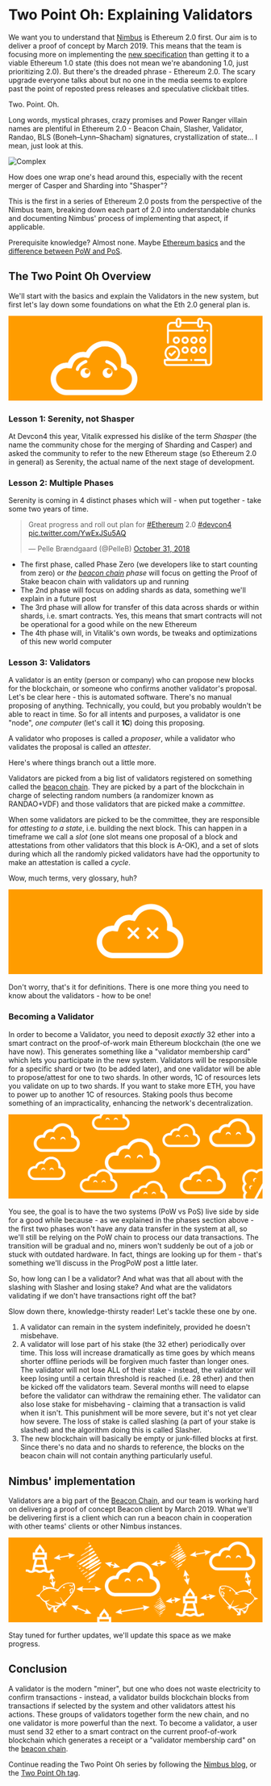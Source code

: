 # Two Point Oh: Explaining Validators

We want you to understand that [Nimbus](https://our.status.im/nimbus-for-newbies/) is Ethereum 2.0 first. Our aim is to deliver a proof of concept by March 2019. This means that the team is focusing more on implementing the [new specification](https://github.com/ethereum/eth2.0-specs) than getting it to a viable Ethereum 1.0 state (this does not mean we're abandoning 1.0, just prioritizing 2.0). But there's the dreaded phrase - Ethereum 2.0. The scary upgrade everyone talks about but no one in the media seems to explore past the point of reposted press releases and speculative clickbait titles.

Two. Point. Oh.

Long words, mystical phrases, crazy promises and Power Ranger villain names are plentiful in Ethereum 2.0 - Beacon Chain, Slasher, Validator, Randao, BLS (Boneh–Lynn–Shacham) signatures, crystallization of state... I mean, just look at this.

![Complex](../images/01.png)

How does one wrap one's head around this, especially with the recent merger of Casper and Sharding into "Shasper"?

This is the first in a series of Ethereum 2.0 posts from the perspective of the Nimbus team, breaking down each part of 2.0 into understandable chunks and documenting Nimbus' process of implementing that aspect, if applicable. 

Prerequisite knowledge? Almost none. Maybe [Ethereum basics](https://bitfalls.com/2017/09/19/what-ethereum-compare-to-bitcoin/) and the [difference between PoW and PoS](https://bitfalls.com/2018/04/24/whats-the-difference-between-proof-of-work-pow-proof-of-stake-pos-and-delegated-pos/).


## The Two Point Oh Overview

We'll start with the basics and explain the Validators in the new system, but first let's lay down some foundations on what the Eth 2.0 general plan is.

![When](../images/02.png)

### Lesson 1: Serenity, not Shasper

At Devcon4 this year, Vitalik expressed his dislike of the term _Shasper_ (the name the community chose for the merging of Sharding and Casper) and asked the community to refer to the new Ethereum stage (so Ethereum 2.0 in general) as Serenity, the actual name of the next stage of development.

### Lesson 2: Multiple Phases

Serenity is coming in 4 distinct phases which will - when put together - take some two years of time.

<blockquote class="twitter-tweet" data-lang="en"><p lang="en" dir="ltr">Great progress and roll out plan for <a href="https://twitter.com/hashtag/Ethereum?src=hash&amp;ref_src=twsrc%5Etfw">#Ethereum</a> 2.0 <a href="https://twitter.com/hashtag/devcon4?src=hash&amp;ref_src=twsrc%5Etfw">#devcon4</a> <a href="https://t.co/YwExJSu5AQ">pic.twitter.com/YwExJSu5AQ</a></p>&mdash; Pelle Brændgaard (@PelleB) <a href="https://twitter.com/PelleB/status/1057581668976885760?ref_src=twsrc%5Etfw">October 31, 2018</a></blockquote>
<script async src="https://platform.twitter.com/widgets.js" charset="utf-8"></script>


- The first phase, called Phase Zero (we developers like to start counting from zero) or _the_ [_beacon chain_](https://our.status.im/two-point-oh-the-beacon-chain/) _phase_ will focus on getting the Proof of Stake beacon chain with validators up and running
- The 2nd phase will focus on adding shards as data, something we'll explain in a future post
- The 3rd phase will allow for transfer of this data across shards or within shards, i.e. smart contracts. Yes, this means that smart contracts will not be operational for a good while on the new Ethereum
- The 4th phase will, in Vitalik's own words, be tweaks and optimizations of this new world computer

### Lesson 3: Validators

A validator is an entity (person or company) who can propose new blocks for the blockchain, or someone who confirms another validator's proposal. Let's be clear here - this is automated software. There's no manual proposing of anything. Technically, you could, but you probably wouldn't be able to react in time. So for all intents and purposes, a validator is one "node", _one computer_ (let's call it **1C**) doing this proposing.

A validator who proposes is called a _proposer_, while a validator who validates the proposal is called an _attester_.

Here's where things branch out a little more.

Validators are picked from a big list of validators registered on something called the [beacon chain](https://our.status.im/two-point-oh-the-beacon-chain/). They are picked by a part of the blockchain in charge of selecting random numbers (a randomizer known as RANDAO+VDF) and those validators that are picked make a _committee_.

When some validators are picked to be the committee, they are responsible for _attesting to a state_, i.e. building the next block. This can happen in a timeframe we call a _slot_ (one slot means one proposal of a block and attestations from other validators that this block is A-OK), and a set of slots during which all the randomly picked validators have had the opportunity to make an attestation is called a _cycle_.

Wow, much terms, very glossary, huh?

![Confooz](../images/03.png)

Don't worry, that's it for definitions. There is one more thing you need to know about the validators - how to be one!

### Becoming a Validator

In order to become a Validator, you need to deposit *exactly* 32 ether into a smart contract on the proof-of-work main Ethereum blockchain (the one we have now). This generates something like a "validator membership card" which lets you participate in the new system. Validators will be responsible for a specific shard or two (to be added later), and one validator will be able to propose/attest for one to two shards. In other words, 1C of resources lets you validate on up to two shards. If you want to stake more ETH, you have to power up to another 1C of resources. Staking pools thus become something of an impracticality, enhancing the network's decentralization.

![Decentralization](../images/04.png)

You see, the goal is to have the two systems (PoW vs PoS) live side by side for a good while because - as we explained in the phases section above - the first two phases won't have any data transfer in the system at all, so we'll still be relying on the PoW chain to process our data transactions. The transition will be gradual and no, miners won't suddenly be out of a job or stuck with outdated hardware. In fact, things are looking up for them - that's something we'll discuss in the ProgPoW post a little later.

So, how long can I be a validator? And what was that all about with the slashing with Slasher and losing stake? And what are the validators validating if we don't have transactions right off the bat?

Slow down there, knowledge-thirsty reader! Let's tackle these one by one.

1. A validator can remain in the system indefinitely, provided he doesn't misbehave.
2. A validator will lose part of his stake (the 32 ether) periodically over time. This loss will increase dramatically as time goes by which means shorter offline periods will be forgiven much faster than longer ones. The validator will not lose ALL of their stake - instead, the validator will keep losing until a certain threshold is reached (i.e. 28 ether) and then be kicked off the validators team. Several months will need to elapse before the validator can withdraw the remaining ether. The validator can also lose stake for misbehaving - claiming that a transaction is valid when it isn't. This punishment will be more severe, but it's not yet clear how severe. The loss of stake is called slashing (a part of your stake is slashed) and the algorithm doing this is called Slasher.
3. The new blockchain will basically be empty or junk-filled blocks at first. Since there's no data and no shards to reference, the blocks on the beacon chain will not contain anything particularly useful.

## Nimbus' implementation

Validators are a big part of the [Beacon Chain](https://our.status.im/two-point-oh-the-beacon-chain/), and our team is working hard on delivering a proof of concept Beacon client by March 2019. What we'll be delivering first is a client which can run a beacon chain in cooperation with other teams' clients or other Nimbus instances. 

![Networking](../images/05.png)

Stay tuned for further updates, we'll update this space as we make progress.

## Conclusion

A validator is the modern "miner", but one who does not waste electricity to confirm transactions - instead, a validator builds blockchain blocks from transactions if selected by the system and other validators attest his actions. These groups of validators together form the new chain, and no one validator is more powerful than the next. To become a validator, a user must send 32 ether to a smart contract on the current proof-of-work blockchain which generates a receipt or a "validator membership card" on the [beacon chain](https://our.status.im/two-point-oh-the-beacon-chain/).

Continue reading the Two Point Oh series by following the [Nimbus blog](https://our.status.im/tag/nimbus/), or the [Two Point Oh tag](https://our.status.im/tag/two-point-oh/).

